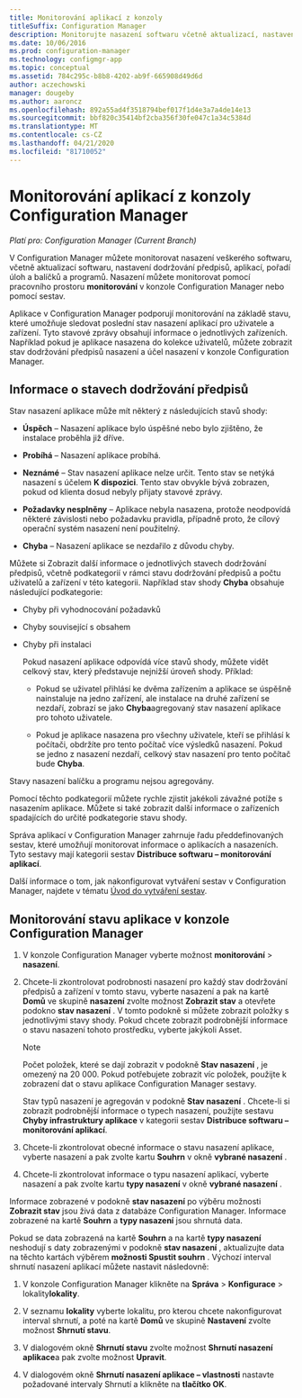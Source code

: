 ```yaml
---
title: Monitorování aplikací z konzoly
titleSuffix: Configuration Manager
description: Monitorujte nasazení softwaru včetně aktualizací, nastavení dodržování předpisů a aplikací pomocí pracovního prostoru Monitorování v Configuration Manager.
ms.date: 10/06/2016
ms.prod: configuration-manager
ms.technology: configmgr-app
ms.topic: conceptual
ms.assetid: 784c295c-b8b8-4202-ab9f-665908d49d6d
author: aczechowski
manager: dougeby
ms.author: aaroncz
ms.openlocfilehash: 892a55ad4f3518794bef017f1d4e3a7a4de14e13
ms.sourcegitcommit: bbf820c35414bf2cba356f30fe047c1a34c5384d
ms.translationtype: MT
ms.contentlocale: cs-CZ
ms.lasthandoff: 04/21/2020
ms.locfileid: "81710052"
---
```

# <a name="monitor-applications-from-the-configuration-manager-console"></a>Monitorování aplikací z konzoly Configuration Manager

*Platí pro: Configuration Manager (Current Branch)*


V Configuration Manager můžete monitorovat nasazení veškerého softwaru, včetně aktualizací softwaru, nastavení dodržování předpisů, aplikací, pořadí úloh a balíčků a programů. Nasazení můžete monitorovat pomocí pracovního prostoru **monitorování** v konzole Configuration Manager nebo pomocí sestav.  

 Aplikace v Configuration Manager podporují monitorování na základě stavu, které umožňuje sledovat poslední stav nasazení aplikací pro uživatele a zařízení. Tyto stavové zprávy obsahují informace o jednotlivých zařízeních. Například pokud je aplikace nasazena do kolekce uživatelů, můžete zobrazit stav dodržování předpisů nasazení a účel nasazení v konzole Configuration Manager.  

## <a name="learn-about-compliance-states"></a>Informace o stavech dodržování předpisů
 Stav nasazení aplikace může mít některý z následujících stavů shody:  

-   **Úspěch** – Nasazení aplikace bylo úspěšné nebo bylo zjištěno, že instalace proběhla již dříve.  

-   **Probíhá** – Nasazení aplikace probíhá.  

-   **Neznámé** – Stav nasazení aplikace nelze určit. Tento stav se netýká nasazení s účelem **K dispozici**. Tento stav obvykle bývá zobrazen, pokud od klienta dosud nebyly přijaty stavové zprávy.  

-   **Požadavky nesplněny** – Aplikace nebyla nasazena, protože neodpovídá některé závislosti nebo požadavku pravidla, případně proto, že cílový operační systém nasazení není použitelný.  

-   **Chyba** – Nasazení aplikace se nezdařilo z důvodu chyby.  

Můžete si Zobrazit další informace o jednotlivých stavech dodržování předpisů, včetně podkategorií v rámci stavu dodržování předpisů a počtu uživatelů a zařízení v této kategorii. Například stav shody **Chyba** obsahuje následující podkategorie:  

- Chyby při vyhodnocování požadavků  

- Chyby související s obsahem  

- Chyby při instalaci  

  Pokud nasazení aplikace odpovídá více stavů shody, můžete vidět celkový stav, který představuje nejnižší úroveň shody. Příklad:  

  -   Pokud se uživatel přihlásí ke dvěma zařízením a aplikace se úspěšně nainstaluje na jedno zařízení, ale instalace na druhé zařízení se nezdaří, zobrazí se jako **Chyba**agregovaný stav nasazení aplikace pro tohoto uživatele.  

  -   Pokud je aplikace nasazena pro všechny uživatele, kteří se přihlásí k počítači, obdržíte pro tento počítač více výsledků nasazení. Pokud se jedno z nasazení nezdaří, celkový stav nasazení pro tento počítač bude **Chyba**.  

Stavy nasazení balíčku a programu nejsou agregovány.  

 Pomocí těchto podkategorií můžete rychle zjistit jakékoli závažné potíže s nasazením aplikace. Můžete si také zobrazit další informace o zařízeních spadajících do určité podkategorie stavu shody.  

 Správa aplikací v Configuration Manager zahrnuje řadu předdefinovaných sestav, které umožňují monitorovat informace o aplikacích a nasazeních. Tyto sestavy mají kategorii sestav **Distribuce softwaru – monitorování aplikací**.  

 Další informace o tom, jak nakonfigurovat vytváření sestav v Configuration Manager, najdete v tématu [Úvod do vytváření sestav](../../core/servers/manage/introduction-to-reporting.md).  

## <a name="monitor-the-state-of-an-application-in-the-configuration-manager-console"></a>Monitorování stavu aplikace v konzole Configuration Manager  

1.  V konzole Configuration Manager vyberte možnost **monitorování** > **nasazení**.  

3.  Chcete-li zkontrolovat podrobnosti nasazení pro každý stav dodržování předpisů a zařízení v tomto stavu, vyberte nasazení a pak na kartě **Domů** ve skupině **nasazení** zvolte možnost **Zobrazit stav** a otevřete podokno **stav nasazení** . V tomto podokně si můžete zobrazit položky s jednotlivými stavy shody. Pokud chcete zobrazit podrobnější informace o stavu nasazení tohoto prostředku, vyberte jakýkoli Asset.  

    > [!NOTE]  
    >  Počet položek, které se dají zobrazit v podokně **Stav nasazení** , je omezený na 20 000. Pokud potřebujete zobrazit víc položek, použijte k zobrazení dat o stavu aplikace Configuration Manager sestavy.  
    >   
    >  Stav typů nasazení je agregován v podokně **Stav nasazení** . Chcete-li si zobrazit podrobnější informace o typech nasazení, použijte sestavu **Chyby infrastruktury aplikace** v kategorii sestav **Distribuce softwaru – monitorování aplikací**.  

4.  Chcete-li zkontrolovat obecné informace o stavu nasazení aplikace, vyberte nasazení a pak zvolte kartu **Souhrn** v okně **vybrané nasazení** .  

5.  Chcete-li zkontrolovat informace o typu nasazení aplikací, vyberte nasazení a pak zvolte kartu **typy nasazení** v okně **vybrané nasazení** .  

Informace zobrazené v podokně **stav nasazení** po výběru možnosti **Zobrazit stav** jsou živá data z databáze Configuration Manager. Informace zobrazené na kartě **Souhrn** a **typy nasazení** jsou shrnutá data.

Pokud se data zobrazená na kartě **Souhrn** a na kartě **typy nasazení** neshodují s daty zobrazenými v podokně **stav nasazení** , aktualizujte data na těchto kartách výběrem **možnosti Spustit souhrn** . Výchozí interval shrnutí nasazení aplikací můžete nastavit následovně:  

1. V konzole Configuration Manager klikněte na **Správa** > **Konfigurace** > lokality**lokality**.

2. V seznamu **lokality** vyberte lokalitu, pro kterou chcete nakonfigurovat interval shrnutí, a poté na kartě **Domů** ve skupině **Nastavení** zvolte možnost **Shrnutí stavu**.

3. V dialogovém okně **Shrnutí stavu** zvolte možnost **Shrnutí nasazení aplikace**a pak zvolte možnost **Upravit**.  

4. V dialogovém okně **Shrnutí nasazení aplikace – vlastnosti** nastavte požadované intervaly Shrnutí a klikněte na **tlačítko OK**.  
